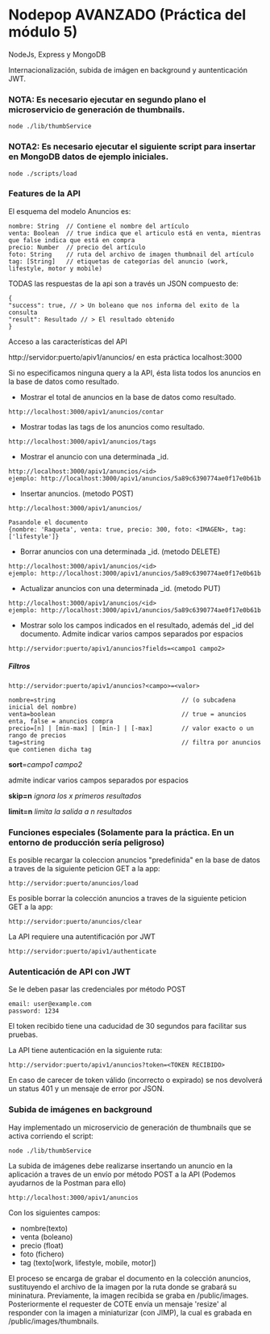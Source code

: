 # Nodepop AVANZADO (Práctica del módulo 5)

NodeJs, Express y MongoDB

Internacionalización, subida de imágen en background y auntenticación JWT.

### NOTA: Es necesario ejecutar en segundo plano el microservicio de generación de thumbnails.

```
node ./lib/thumbService
```

### NOTA2: Es necesario ejecutar el siguiente script para insertar en MongoDB datos de ejemplo iniciales.

```
node ./scripts/load
```

### Features de la API

El esquema del modelo Anuncios es:

    nombre: String  // Contiene el nombre del artículo
    venta: Boolean  // true indica que el articulo está en venta, mientras que false indica que está en compra
    precio: Number  // precio del artículo
    foto: String    // ruta del archivo de imagen thumbnail del artículo
    tag: [String]   // etiquetas de categorías del anuncio (work, lifestyle, motor y mobile)


TODAS las respuestas de la api son a través un JSON compuesto de:

```
{
"success": true, // > Un boleano que nos informa del exito de la consulta
"result": Resultado // > El resultado obtenido
}  
```

Acceso a las características del API

http://servidor:puerto/apiv1/anuncios/
en esta práctica localhost:3000

Si no especificamos ninguna query a la API, ésta lista todos los anuncios en la base de datos como resultado.

* Mostrar el total de anuncios en la base de datos como resultado.

```
http://localhost:3000/apiv1/anuncios/contar
```

* Mostrar todas las tags de los anuncios como resultado.

```
http://localhost:3000/apiv1/anuncios/tags
```

* Mostrar el anuncio con una determinada \_id.

```
http://localhost:3000/apiv1/anuncios/<id>
ejemplo: http://localhost:3000/apiv1/anuncios/5a89c6390774ae0f17e0b61b
```

* Insertar anuncios. (metodo POST)

```
http://localhost:3000/apiv1/anuncios/

Pasandole el documento
{nombre: 'Raqueta', venta: true, precio: 300, foto: <IMAGEN>, tag: ['lifestyle']}
```

* Borrar anuncios con una determinada \_id. (metodo DELETE)

```
http://localhost:3000/apiv1/anuncios/<id>
ejemplo: http://localhost:3000/apiv1/anuncios/5a89c6390774ae0f17e0b61b
```

* Actualizar anuncios con una determinada \_id. (metodo PUT)

```
http://localhost:3000/apiv1/anuncios/<id>
ejemplo: http://localhost:3000/apiv1/anuncios/5a89c6390774ae0f17e0b61b
```

* Mostrar solo los campos indicados en el resultado, además del \_id del documento.
  Admite indicar varios campos separados por espacios

```
http://servidor:puerto/apiv1/anuncios?fields=<campo1 campo2>
```

##### Filtros

```
http://servidor:puerto/apiv1/anuncios?<campo>=<valor>
```

    nombre=string                                   // (o subcadena inicial del nombre)
    venta=boolean                                   // true = anuncios enta, false = anuncios compra
    precio=[n] | [min-max] | [min-] | [-max]        // valor exacto o un rango de precios
    tag=string                                      // filtra por anuncios que contienen dicha tag

**sort**=_campo1 campo2_

admite indicar varios campos separados por espacios

**skip=n** _ignora los x primeros resultados_

**limit=n** _limita la salida a n resultados_

### Funciones especiales (Solamente para la práctica. En un entorno de producción sería peligroso)

Es posible recargar la coleccion anuncios "predefinida" en la base de datos
a traves de la siguiente peticion GET a la app:

```
http://servidor:puerto/anuncios/load
```

Es posible borrar la colección anuncios
a traves de la siguiente peticion GET a la app:

```
http://servidor:puerto/anuncios/clear
```

La API requiere una autentificación por JWT

```
http://servidor:puerto/apiv1/authenticate
```

### Autenticación de API con JWT

Se le deben pasar las credenciales por método POST

```
email: user@example.com
password: 1234
```

El token recibido tiene una caducidad de 30 segundos para facilitar sus pruebas.

La API tiene autenticación en la siguiente ruta:

```
http://servidor:puerto/apiv1/anuncios?token=<TOKEN RECIBIDO>
```
En caso de carecer de token válido (incorrecto o expirado) se nos devolverá un status 401 y un mensaje de error por JSON.


### Subida de imágenes en background
Hay implementado un microservicio de generación de thumbnails que se activa corriendo el script:
```
node ./lib/thumbService
```
La subida de imágenes debe realizarse insertando un anuncio en la aplicación a traves de un envío por método POST a la API (Podemos ayudarnos de la Postman para ello)

```
http://localhost:3000/apiv1/anuncios
```
Con los siguientes campos:
- nombre(texto)
- venta (boleano)
- precio (float)
- foto (fichero)
- tag (texto[work, lifestyle, mobile, motor])


El proceso se encarga de grabar el documento en la colección anuncios, sustituyendo el archivo de la imagen por la ruta donde se grabará su mininatura. Previamente, la imagen recibida se graba en /public/images. Posteriormente el requester de COTE envía un mensaje 'resize' al responder con la imagen a miniaturizar (con JIMP), la cual es grabada en /public/images/thumbnails.

